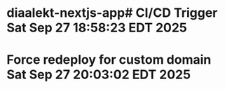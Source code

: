 # diaalekt-nextjs-app# CI/CD Trigger Sat Sep 27 18:58:23 EDT 2025
# Force redeploy for custom domain Sat Sep 27 20:03:02 EDT 2025
